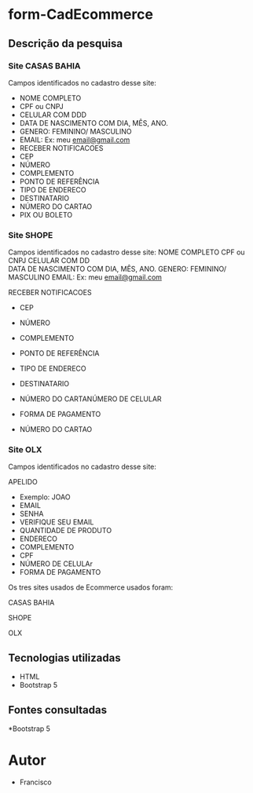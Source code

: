 
# form-CadEcommerce

## Descrição da pesquisa

### Site CASAS BAHIA

Campos identificados no cadastro desse site:
    
* NOME COMPLETO
* CPF ou CNPJ
* CELULAR COM DDD
* DATA DE NASCIMENTO COM DIA, MÊS, ANO.
* GENERO: FEMININO/ MASCULINO
* EMAIL: Ex: meu email@gmail.com
* RECEBER NOTIFICACOES
* CEP
* NÚMERO
* COMPLEMENTO
* PONTO DE REFERÊNCIA
* TIPO DE ENDERECO
* DESTINATARIO
* NÚMERO DO CARTAO
* PIX OU BOLETO


### Site SHOPE


Campos identificados no cadastro desse site:
NOME COMPLETO
CPF ou CNPJ
CELULAR COM DD     
 DATA DE NASCIMENTO COM DIA, MÊS, ANO.
 GENERO: FEMININO/ MASCULINO
EMAIL: Ex: meu email@gmail.com
     
 RECEBER NOTIFICACOES
        
 * CEP       
 * NÚMERO      
 * COMPLEMENTO       
 * PONTO DE REFERÊNCIA
 * TIPO DE ENDERECO
        
* DESTINATARIO       
* NÚMERO DO CARTANÚMERO DE CELULAR        
* FORMA DE PAGAMENTO
* NÚMERO DO CARTAO

### Site OLX
 

Campos identificados no cadastro desse site:
                
APELIDO
* Exemplo: JOAO
* EMAIL  
* SENHA
* VERIFIQUE SEU EMAIL               
* QUANTIDADE DE PRODUTO               
* ENDERECO               
* COMPLEMENTO               
* CPF           
* NÚMERO DE CELULAr 
* FORMA DE PAGAMENTO</h3>


Os tres sites usados de Ecommerce usados foram:

CASAS BAHIA

SHOPE

OLX

 
## Tecnologias utilizadas
* HTML
* Bootstrap 5


## Fontes consultadas
*Bootstrap 5

# Autor
 * Francisco
 
    
    